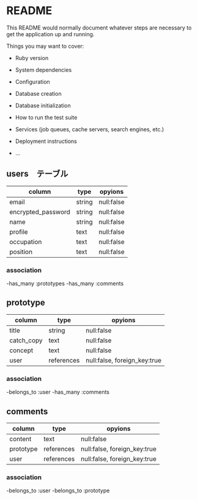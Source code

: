 # README

This README would normally document whatever steps are necessary to get the
application up and running.

Things you may want to cover:

* Ruby version

* System dependencies

* Configuration

* Database creation

* Database initialization

* How to run the test suite

* Services (job queues, cache servers, search engines, etc.)

* Deployment instructions

* ...

## users　テーブル

|column|type|opyions|
|------|----|-------|
|email|string|null:false|
|encrypted_password|string|null:false|
|name|string|null:false|
|profile|text|null:false|
|occupation|text|null:false|
|position|text|null:false|
 
### association

-has_many :prototypes
-has_many :comments

## prototype

|column|type|opyions|
|------|----|-------|
|title|string|null:false|
|catch_copy|text|null:false|
|concept|text|null:false |
|user|references|null:false, foreign_key:true|

### association

-belongs_to :user
-has_many :comments

## comments

|column|type|opyions|
|------|----|-------|
|content|text|null:false|
|prototype|references|null:false, foreign_key:true|
|user|references|null:false, foreign_key:true|

### association

-belongs_to :user
-belongs_to :prototype